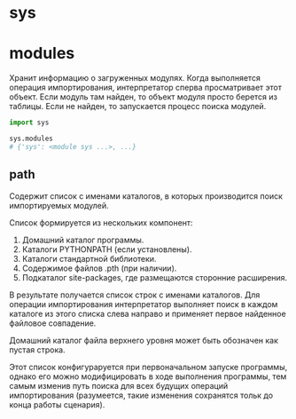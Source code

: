 # sys

# modules

Хранит информацию о загруженных модулях. Когда выполняется операция импортирования, интерпретатор сперва просматривает этот объект. Если модуль там найден, то объект модуля просто берется из таблицы. Если не найден, то запускается процесс поиска модулей.

```python
import sys

sys.modules
# {'sys': <module sys ...>, ...}
```

## path

Содержит список с именами каталогов, в которых производится поиск импортируемых модулей.

Список формируется из нескольких компонент:

1. Домашний каталог программы.
2. Каталоги PYTHONPATH (если установлены).
3. Каталоги стандартной библиотеки.
4. Содержимое файлов .pth (при наличии).
5. Подкаталог site-packages, где размещаются сторонние расширения.

В результате получается список строк с именами каталогов. Для операции импортирования интерпретатор выполняет поиск в каждом каталоге из этого списка слева направо и применяет первое найденное файловое совпадение.

Домашний каталог файла верхнего уровня может быть обозначен как пустая строка.

Этот список конфигураруется при первоначальном запуске программы, однако его можно модифицировать в ходе выполнения программы, тем самым изменив путь поиска для всех будущих операций импортирования (разумеется, такие изменения сохранятся тольк до конца работы сценария).
